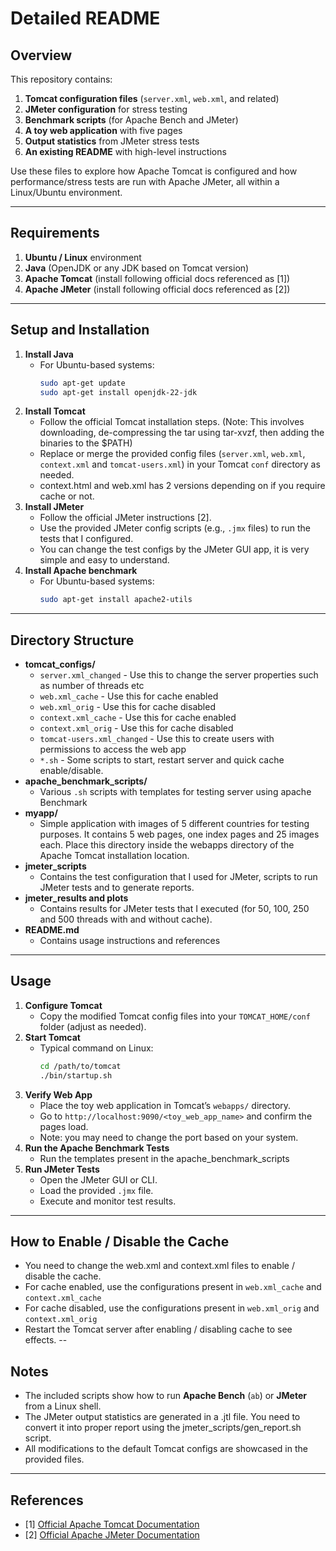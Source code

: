 # Detailed README

## Overview
This repository contains:
1. **Tomcat configuration files** (`server.xml`, `web.xml`, and related)  
2. **JMeter configuration** for stress testing  
3. **Benchmark scripts** (for Apache Bench and JMeter)  
4. **A toy web application** with five pages  
5. **Output statistics** from JMeter stress tests  
6. **An existing README** with high-level instructions  

Use these files to explore how Apache Tomcat is configured and how performance/stress tests are run with Apache JMeter, all within a Linux/Ubuntu environment.

---

## Requirements
1. **Ubuntu / Linux** environment  
2. **Java** (OpenJDK or any JDK based on Tomcat version)  
3. **Apache Tomcat** (install following official docs referenced as [1])  
4. **Apache JMeter** (install following official docs referenced as [2])  

---

## Setup and Installation
1. **Install Java**  
   - For Ubuntu-based systems:  
     ```bash
     sudo apt-get update
     sudo apt-get install openjdk-22-jdk
     ```
2. **Install Tomcat**  
   - Follow the official Tomcat installation steps. (Note: This involves downloading, de-compressing the tar using tar-xvzf, then adding the binaries to the $PATH) 
   - Replace or merge the provided config files (`server.xml`, `web.xml`, `context.xml` and `tomcat-users.xml`) in your Tomcat `conf` directory as needed.  
   - context.html and web.xml has 2 versions depending on if you require cache or not.
3. **Install JMeter**  
   - Follow the official JMeter instructions [2].  
   - Use the provided JMeter config scripts (e.g., `.jmx` files) to run the tests that I configured.
   - You can change the test configs by the JMeter GUI app, it is very simple and easy to understand.  
4. **Install Apache benchmark**
   - For Ubuntu-based systems:  
     ```bash
     sudo apt-get install apache2-utils
     ```
---

## Directory Structure 
- **tomcat_configs/**
  - `server.xml_changed` - Use this to change the server properties such as number of threads etc
  - `web.xml_cache` - Use this for cache enabled
  - `web.xml_orig` - Use this for cache disabled
  - `context.xml_cache` - Use this for cache enabled
  - `context.xml_orig` - Use this for cache disabled
  - `tomcat-users.xml_changed` - Use this to create users with permissions to access the web app
  - `*.sh` - Some scripts to start, restart server and quick cache enable/disable.
- **apache_benchmark_scripts/**
  - Various `.sh` scripts with templates for testing server using apache Benchmark
- **myapp/**
  - Simple application with images of 5 different countries for testing purposes. It contains 5 web pages, one index pages and 25 images each. Place this directory inside the webapps directory of the Apache Tomcat installation location.
- **jmeter_scripts**  
  - Contains the test configuration that I used for JMeter, scripts to run JMeter tests and to generate reports. 
- **jmeter_results and plots**  
  - Contains results for JMeter tests that I executed (for 50, 100, 250 and 500 threads with and without cache).
- **README.md**  
  - Contains usage instructions and references  

---

## Usage
1. **Configure Tomcat**  
   - Copy the modified Tomcat config files into your `TOMCAT_HOME/conf` folder (adjust as needed).  
2. **Start Tomcat**  
   - Typical command on Linux:  
     ```bash
     cd /path/to/tomcat
     ./bin/startup.sh
     ```
3. **Verify Web App**  
   - Place the toy web application in Tomcat’s `webapps/` directory.  
   - Go to `http://localhost:9090/<toy_web_app_name>` and confirm the pages load.  
   - Note: you may need to change the port based on your system.
4. **Run the Apache Benchmark Tests**
   - Run the templates present in the apache_benchmark_scripts
5. **Run JMeter Tests**  
   - Open the JMeter GUI or CLI.  
   - Load the provided `.jmx` file.  
   - Execute and monitor test results.  

---

## How to Enable / Disable the Cache
- You need to change the web.xml and context.xml files to enable / disable the cache.
- For cache enabled, use the configurations present in `web.xml_cache` and `context.xml_cache`
- For cache disabled, use the configurations present in `web.xml_orig` and `context.xml_orig`
- Restart the Tomcat server after enabling / disabling cache to see effects.
--

## Notes
- The included scripts show how to run **Apache Bench** (`ab`) or **JMeter** from a Linux shell.  
- The JMeter output statistics are generated in a .jtl file. You need to convert it into proper report using the jmeter_scripts/gen_report.sh script.  
- All modifications to the default Tomcat configs are showcased in the provided files.  

---

## References
- [1] [Official Apache Tomcat Documentation ](https://tomcat.apache.org/) 
- [2] [Official Apache JMeter Documentation](https://jmeter.apache.org/)
